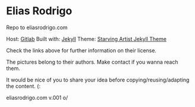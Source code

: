 # Elias Rodrigo
Repo to eliasrodrigo.com

Host: [Gitlab](https:gitlab.com)
Built with: [Jekyll](http://jekyllrb.com/) 
Theme: [Starving Artist Jekyll Theme](https://chrisanthropic.github.io/starving-artist-jekyll-theme/)

Check the links above for further information on their license.

The pictures belong to their authors. Make contact if you wanna reach them.

It would be nice of you to share your idea before copying/reusing/adapting the
content. (:


eliasrodrigo.com v.001 o/
